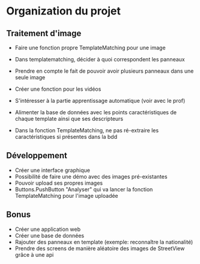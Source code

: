 # Organization du projet

## Traitement d'image

- Faire une fonction propre TemplateMatching pour une image
- Dans templatematching, décider à quoi correspondent les panneaux
- Prendre en compte le fait de pouvoir avoir plusieurs panneaux dans une seule image

- Créer une fonction pour les vidéos
- S'intéresser à la partie apprentissage automatique (voir avec le prof)
- Alimenter la base de données avec les points caractéristiques de chaque template ainsi que ses descripteurs
- Dans la fonction TemplateMatching, ne pas ré-extraire les caractéristiques si présentes dans la bdd

## Développement

- Créer une interface graphique
- Possibilité de faire une démo avec des images pré-existantes
- Pouvoir upload ses propres images
- Buttons.PushButton "Analyser" qui va lancer la fonction TemplateMatching pour l'image uploadée

## Bonus

- Créer une application web
- Créer une base de données
- Rajouter des panneaux en template (exemple: reconnaître la nationalité)
- Prendre des screens de manière aléatoire des images de StreetView grâce à une api
